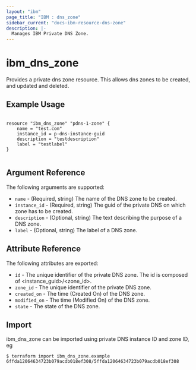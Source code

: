```yaml
---
layout: "ibm"
page_title: "IBM : dns_zone"
sidebar_current: "docs-ibm-resource-dns-zone"
description: |-
  Manages IBM Private DNS Zone.
---
```


# ibm\_dns_zone

Provides a private dns zone resource. This allows dns zones to be created, and updated and deleted.

## Example Usage

```hcl

resource "ibm_dns_zone" "pdns-1-zone" {
    name = "test.com"
    instance_id = p-dns-instance-guid
    description = "testdescription"
    label = "testlabel"
}


```

## Argument Reference

The following arguments are supported:

* `name` - (Required, string) The name of the DNS zone to be created.
* `instance_id` - (Required, string) The guid of the private DNS on which zone has to be created. 
* `description` - (Optional, string) The text describing the purpose of a DNS zone.
* `label` -  (Optional, string) The label of a DNS zone.

## Attribute Reference

The following attributes are exported:

* `id` - The unique identifier of the private DNS zone. The id is composed of <instance_guid>/<zone_id>.
* `zone_id` - The unique identifier of the private DNS zone.
* `created_on` - The time (Created On) of the DNS zone. 
* `modified_on` - The time (Modified On) of the DNS zone.
* `state` - The state of the DNS zone.

## Import

ibm_dns_zone can be imported using private DNS instance ID and zone ID, eg

```
$ terraform import ibm_dns_zone.example 6ffda12064634723b079acdb018ef308/5ffda12064634723b079acdb018ef308
```
